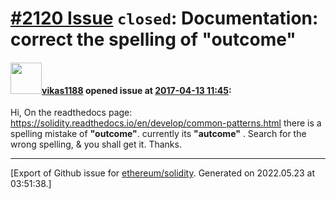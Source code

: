 # [\#2120 Issue](https://github.com/ethereum/solidity/issues/2120) `closed`: Documentation: correct the spelling of "outcome"

#### <img src="https://avatars.githubusercontent.com/u/7501308?u=a0342ff5e6ef9a0b92294518d103fe7c171ea750&v=4" width="50">[vikas1188](https://github.com/vikas1188) opened issue at [2017-04-13 11:45](https://github.com/ethereum/solidity/issues/2120):

Hi,
On the readthedocs page: 
https://solidity.readthedocs.io/en/develop/common-patterns.html 
there is a spelling mistake of **"outcome"**. currently its **"autcome"** . Search for the wrong spelling, & you shall get it. 
Thanks.




-------------------------------------------------------------------------------



[Export of Github issue for [ethereum/solidity](https://github.com/ethereum/solidity). Generated on 2022.05.23 at 03:51:38.]
